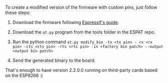 
To create a modified version of the firmware with custom pins, just follow these steps:
1. Download the firmware following [Espressif's guide](https://docs.espressif.com/projects/esp-at/en/release-v2.2.0.0_esp8266/AT_Binary_Lists/ESP8266_AT_binaries.html).

2. Download the `at.py` program from the tools folder in the ESPAT repo.

3. Run the python command ```at.py modify_bin -tx <tx pin> - rx <rx pin> -cts <cts pin> -rts <rts pin> -in <factory bin patch> --output <output bin patch>```

4. Send the generated binary to the board.

That's enough to have version 2.2.0.0 running on third-party cards based on the ESP8266 :)